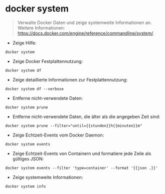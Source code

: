 # docker system

> Verwalte Docker Daten und zeige systemweite Informationen an.
> Weitere Informationen: <https://docs.docker.com/engine/reference/commandline/system/>.

- Zeige Hilfe:

`docker system`

- Zeige Docker Festplattennutzung:

`docker system df`

- Zeige detaillierte Informationen zur Festplattennutzung:

`docker system df --verbose`

- Entferne nicht-verwendete Daten:

`docker system prune`

- Entferne nicht-verwendete Daten, die älter als die angegeben Zeit sind:

`docker system prune --filter="until={{stunden}}h{{minuten}}m"`

- Zeige Echtzeit-Events vom Docker Daemon:

`docker system events`

- Zeige Echtzeit-Events von Containern und formatiere jede Zeile als gültiges JSON:

`docker system events --filter 'type=container' --format '{{json .}}'`

- Zeige systemweite Informationen:

`docker system info`
